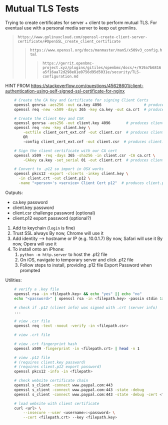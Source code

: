 # Mutual TLS Tests

Trying to create certificates for server + client to perform mutual TLS.
For eventual use with a personal media server to keep out gremlins.

> `https://www.golinuxcloud.com/openssl-create-client-server-certificate/#OpenSSL_create_client_certificate`
>> `https://www.openssl.org/docs/manmaster/man5/x509v3_config.html`
>>> `https://gerrit.openbmc-project.xyz/plugins/gitiles/openbmc/docs/+/919a7b6816a5f16aa72d298e81e0756d95d5031e/security/TLS-configuration.md`


HINT FROM https://stackoverflow.com/questions/45628601/client-authentication-using-self-signed-ssl-certificate-for-nginx
```bash
    # Create the CA Key and Certificate for signing Client Certs
    openssl genrsa -aes256 -out ca.key 4096                   # produces ca.key
    openssl req -new -x509 -days 365 -key ca.key -out ca.crt  # produces ca.crt

    # Create the Client Key and CSR
    openssl genrsa -aes256 -out client.key 4096       # produces client.key
    openssl req -new -key client.key \
        -extfile client_cert_ext.cnf -out client.csr  # produces client.csr (requires client.key password)
        OR
        -config client_cert_ext.cnf -out client.csr  # produces client.csr (requires client.key password)

    # Sign the client certificate with our CA cert
    openssl x509 -req -days 365 -sha256 -in client.csr -CA ca.crt \
        -CAkey ca.key -set_serial 01 -out client.crt  # produces client.crt

    # Convert to .p12 so import in OSX works
    openssl pkcs12 -export -clcerts -inkey client.key \
      -in client.crt -out client.p12 \
      -name "<person>'s <service> Client Cert p12"  # produces client.p12 (combines client.crt and client.key)
```

Outputs:
- ca.key password
- client.key password
- client.csr challenge password (optional)
- client.p12 export password (optional?)

1) Add to keychain (`login` is fine)
2) Trust SSL always
    By now, Chrome will use it
3) Add identity --> hostname or IP (e.g. 10.0.1.7)
    By now, Safari will use it
    By now, Opera will use it
4) To install onto an iPhone:
    1) `python -m http.server` to host the .p12 file
    2) On iOS, navigate to temporary server and click .p12 file
    3) Follow steps to install, providing .p12 file Export Password when prompted

Utilities:
```bash
    # verify a .key file
    openssl rsa -in <filepath.key> && echo "yes" || echo "no"
    echo "<password>" | openssl rsa -in <filepath.key> -passin stdin 1>/dev/null 2>&1 && echo "yes" || echo "no"

    # check if .p12 (client info) was signed with .crt (server info)
    ...

    # view .csr file
    openssl req -text -noout -verify -in <filepath.csr>

    # view .crt file

    # view .crt fingerprint hash
    openssl x509 -fingerprint -in <filepath.crt> | head -n 1

    # view .p12 file
    # (requires client.key password)
    # (requires client.p12 export password)
    openssl pkcs12 -info -in <filepath>

    # check website certificate chain
    openssl s_client -connect www.paypal.com:443
    openssl s_client -connect www.paypal.com:443 -state -debug
    openssl s_client -connect www.paypal.com:443 -state -debug -cert <filepath.crt> -key <filepath.key>

    # load website with client certificate
    curl <url> \
        --insecure --user <username>:<password> \
        --cert <filepath.crt> --key <filepath.key>
```
